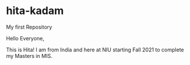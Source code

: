 # hita-kadam
My first Repository

Hello Everyone,

This is Hita! I am from India and here at NIU starting Fall 2021 to complete my Masters in MIS.
